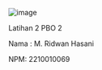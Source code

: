 ![image](https://github.com/user-attachments/assets/57abb251-89fd-41f6-8b30-4bf76b57346e)

Latihan 2 PBO 2

Nama : M. Ridwan Hasani

NPM: 2210010069
